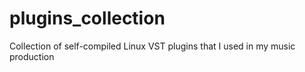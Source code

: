 # plugins_collection
Collection of self-compiled Linux VST plugins that I used in my music production
